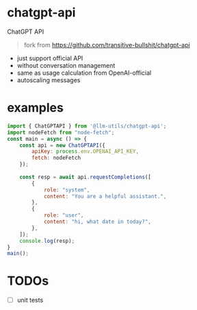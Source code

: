 # chatgpt-api
ChatGPT API

> fork from https://github.com/transitive-bullshit/chatgpt-api

- just support official API
- without conversation management
- same as usage calculation from OpenAI-official
- autoscaling messages

# examples
```js
import { ChatGPTAPI } from '@llm-utils/chatgpt-api';
import nodeFetch from "node-fetch";
const main = async () => {
    const api = new ChatGPTAPI({
        apiKey: process.env.OPENAI_API_KEY,
        fetch: nodeFetch
    });
    
    const resp = await api.requestCompletions([
        {
            role: "system",
            content: "You are a helpful assistant.",
        },
        {
            role: "user",
            content: "hi, what date in today?",
        },
    ]);
    console.log(resp);
}
main();
```

# TODOs
- [ ] unit tests
